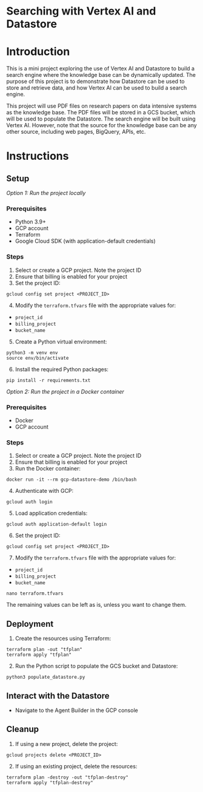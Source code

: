 # Searching with Vertex AI and Datastore

# Introduction
This is a mini project exploring the use of Vertex AI and Datastore to build a search engine where the knowledge base can be dynamically updated. The purpose of this project is to demonstrate how Datastore can be used to store and retrieve data, and how Vertex AI can be used to build a search engine.

This project will use PDF files on research papers on data intensive systems as the knowledge base. The PDF files will be stored in a GCS bucket, which will be used to populate the Datastore. The search engine will be built using Vertex AI. However, note that the source for the knowledge base can be any other source, including web pages, BigQuery, APIs, etc. 

# Instructions

## Setup

*Option 1: Run the project locally*

### Prerequisites
- Python 3.9+
- GCP account
- Terraform
- Google Cloud SDK (with application-default credentials)

### Steps
1. Select or create a GCP project. Note the project ID
2. Ensure that billing is enabled for your project
3. Set the project ID:
```
gcloud config set project <PROJECT_ID>
```
4. Modify the `terraform.tfvars` file with the appropriate values for:
- `project_id`
- `billing_project`
- `bucket_name`
5. Create a Python virtual environment:
```
python3 -m venv env
source env/bin/activate
```
6. Install the required Python packages:
```
pip install -r requirements.txt
```

*Option 2: Run the project in a Docker container*

### Prerequisites
- Docker
- GCP account

### Steps
1. Select or create a GCP project. Note the project ID
2. Ensure that billing is enabled for your project
3. Run the Docker container:
```
docker run -it --rm gcp-datastore-demo /bin/bash
```
4. Authenticate with GCP:
```
gcloud auth login
```
5. Load application credentials:
```
gcloud auth application-default login
```
6. Set the project ID:
```
gcloud config set project <PROJECT_ID>
```
7. Modify the `terraform.tfvars` file with the appropriate values for:
- `project_id`
- `billing_project`
- `bucket_name`

```
nano terraform.tfvars
```
The remaining values can be left as is, unless you want to change them.

## Deployment
1. Create the resources using Terraform:
```
terraform plan -out "tfplan"
terraform apply "tfplan"
```
2. Run the Python script to populate the GCS bucket and Datastore:
```
python3 populate_datastore.py
```

## Interact with the Datastore
- Navigate to the Agent Builder in the GCP console

## Cleanup
1. If using a new project, delete the project:
```
gcloud projects delete <PROJECT_ID>
```
2. If using an existing project, delete the resources:
```
terraform plan -destroy -out "tfplan-destroy"
terraform apply "tfplan-destroy"
```

